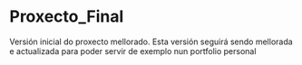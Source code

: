# Proxecto_Final

Versión inicial do proxecto mellorado. Esta versión seguirá sendo mellorada e actualizada para poder servir de exemplo nun portfolio personal
